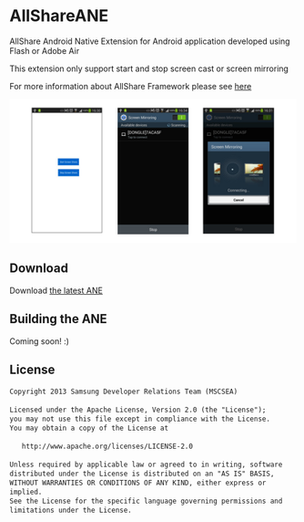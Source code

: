 AllShareANE
===========

AllShare Android Native Extension for Android application developed using Flash or Adobe Air

This extension only support start and stop screen cast or screen mirroring

For more information about AllShare Framework please see [here][1]

![](https://github.com/samsungdevs/etc/raw/master/screenshot.jpg)


Download
--------

Download [the latest ANE][2]


Building the ANE
----------------

Coming soon! :)



License
--------

    Copyright 2013 Samsung Developer Relations Team (MSCSEA)

    Licensed under the Apache License, Version 2.0 (the "License");
    you may not use this file except in compliance with the License.
    You may obtain a copy of the License at

       http://www.apache.org/licenses/LICENSE-2.0

    Unless required by applicable law or agreed to in writing, software
    distributed under the License is distributed on an "AS IS" BASIS,
    WITHOUT WARRANTIES OR CONDITIONS OF ANY KIND, either express or implied.
    See the License for the specific language governing permissions and
    limitations under the License.


 [1]: http://developer.samsung.com/allshare-framework
 [2]: https://github.com/samsungdevs/AllShareANE/raw/master/Build/AllShareExtension.ane
